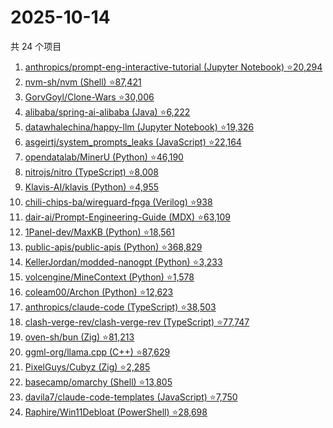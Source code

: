 # 2025-10-14

共 24 个项目

<!-- BEGIN GITHUB -->
<!-- 最后更新时间 2025-10-14 21:22:34 +0800 -->
1. [anthropics/prompt-eng-interactive-tutorial (Jupyter Notebook) ⭐20,294](https://github.com/anthropics/prompt-eng-interactive-tutorial)
1. [nvm-sh/nvm (Shell) ⭐87,421](https://github.com/nvm-sh/nvm)
1. [GorvGoyl/Clone-Wars ⭐30,006](https://github.com/GorvGoyl/Clone-Wars)
1. [alibaba/spring-ai-alibaba (Java) ⭐6,222](https://github.com/alibaba/spring-ai-alibaba)
1. [datawhalechina/happy-llm (Jupyter Notebook) ⭐19,326](https://github.com/datawhalechina/happy-llm)
1. [asgeirtj/system_prompts_leaks (JavaScript) ⭐22,164](https://github.com/asgeirtj/system_prompts_leaks)
1. [opendatalab/MinerU (Python) ⭐46,190](https://github.com/opendatalab/MinerU)
1. [nitrojs/nitro (TypeScript) ⭐8,008](https://github.com/nitrojs/nitro)
1. [Klavis-AI/klavis (Python) ⭐4,955](https://github.com/Klavis-AI/klavis)
1. [chili-chips-ba/wireguard-fpga (Verilog) ⭐938](https://github.com/chili-chips-ba/wireguard-fpga)
1. [dair-ai/Prompt-Engineering-Guide (MDX) ⭐63,109](https://github.com/dair-ai/Prompt-Engineering-Guide)
1. [1Panel-dev/MaxKB (Python) ⭐18,561](https://github.com/1Panel-dev/MaxKB)
1. [public-apis/public-apis (Python) ⭐368,829](https://github.com/public-apis/public-apis)
1. [KellerJordan/modded-nanogpt (Python) ⭐3,233](https://github.com/KellerJordan/modded-nanogpt)
1. [volcengine/MineContext (Python) ⭐1,578](https://github.com/volcengine/MineContext)
1. [coleam00/Archon (Python) ⭐12,623](https://github.com/coleam00/Archon)
1. [anthropics/claude-code (TypeScript) ⭐38,503](https://github.com/anthropics/claude-code)
1. [clash-verge-rev/clash-verge-rev (TypeScript) ⭐77,747](https://github.com/clash-verge-rev/clash-verge-rev)
1. [oven-sh/bun (Zig) ⭐81,213](https://github.com/oven-sh/bun)
1. [ggml-org/llama.cpp (C++) ⭐87,629](https://github.com/ggml-org/llama.cpp)
1. [PixelGuys/Cubyz (Zig) ⭐2,285](https://github.com/PixelGuys/Cubyz)
1. [basecamp/omarchy (Shell) ⭐13,805](https://github.com/basecamp/omarchy)
1. [davila7/claude-code-templates (JavaScript) ⭐7,750](https://github.com/davila7/claude-code-templates)
1. [Raphire/Win11Debloat (PowerShell) ⭐28,698](https://github.com/Raphire/Win11Debloat)
<!-- END GITHUB -->
